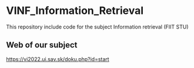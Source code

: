 # VINF_Information_Retrieval
This repository include code for the subject Information retrieval (FIIT STU)

## Web of our subject
https://vi2022.ui.sav.sk/doku.php?id=start
